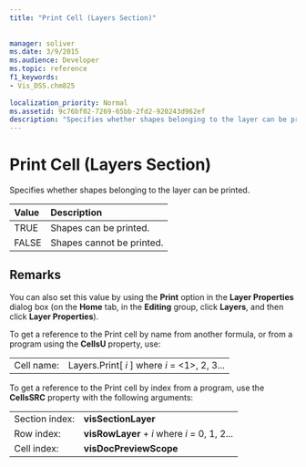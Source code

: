 ```yaml
---
title: "Print Cell (Layers Section)"
 
 
manager: soliver
ms.date: 3/9/2015
ms.audience: Developer
ms.topic: reference
f1_keywords:
- Vis_DSS.chm825
 
localization_priority: Normal
ms.assetid: 9c76bf02-7269-65bb-2fd2-920243d962ef
description: "Specifies whether shapes belonging to the layer can be printed."
---
```


# Print Cell (Layers Section)

Specifies whether shapes belonging to the layer can be printed.
  
|**Value**|**Description**|
|:-----|:-----|
|TRUE  <br/> |Shapes can be printed.  <br/> |
|FALSE  <br/> |Shapes cannot be printed.  <br/> |
   
## Remarks

You can also set this value by using the **Print** option in the **Layer Properties** dialog box (on the **Home** tab, in the **Editing** group, click **Layers**, and then click **Layer Properties**).
  
To get a reference to the Print cell by name from another formula, or from a program using the **CellsU** property, use: 
  
|||
|:-----|:-----|
|Cell name:  <br/> |Layers.Print[ *i*  ] where  *i*  = <1>, 2, 3...  <br/> |
   
To get a reference to the Print cell by index from a program, use the **CellsSRC** property with the following arguments: 
  
|||
|:-----|:-----|
|Section index:  <br/> |**visSectionLayer** <br/> |
|Row index:  <br/> |**visRowLayer** +  *i*  where  *i*  = 0, 1, 2...  <br/> |
|Cell index:  <br/> |**visDocPreviewScope** <br/> |
   

